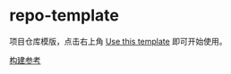 # repo-template

项目仓库模版，点击右上角 [Use this template](https://github.com/new?template_name=repo-template&template_owner=smjc-macro) 即可开始使用。

[构建参考](https://smjc-org.github.io/repo-template/)
